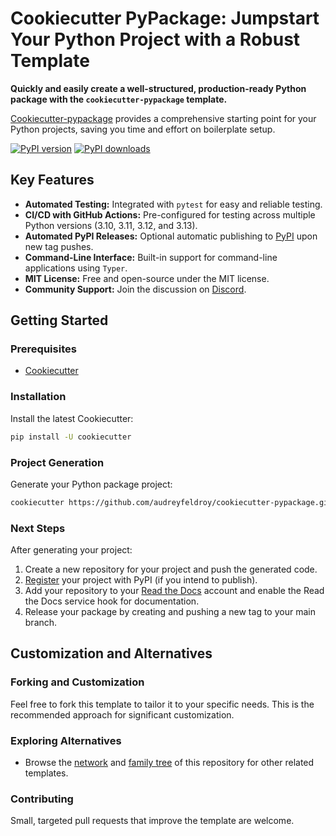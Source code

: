 # Cookiecutter PyPackage: Jumpstart Your Python Project with a Robust Template

**Quickly and easily create a well-structured, production-ready Python package with the `cookiecutter-pypackage` template.**

[Cookiecutter-pypackage](https://github.com/audreyfeldroy/cookiecutter-pypackage/) provides a comprehensive starting point for your Python projects, saving you time and effort on boilerplate setup.

[![PyPI version](https://img.shields.io/pypi/v/cookiecutter-pypackage.svg)](https://pypi.python.org/pypi/cookiecutter-pypackage)
[![PyPI downloads](https://img.shields.io/pypi/dm/cookiecutter-pypackage.svg)](https://pypi.python.org/pypi/cookiecutter-pypackage)

## Key Features

*   **Automated Testing:** Integrated with `pytest` for easy and reliable testing.
*   **CI/CD with GitHub Actions:**  Pre-configured for testing across multiple Python versions (3.10, 3.11, 3.12, and 3.13).
*   **Automated PyPI Releases:**  Optional automatic publishing to [PyPI](https://pypi.python.org/pypi) upon new tag pushes.
*   **Command-Line Interface:**  Built-in support for command-line applications using `Typer`.
*   **MIT License:**  Free and open-source under the MIT license.
*   **Community Support:** Join the discussion on [Discord](https://discord.gg/PWXJr3upUE).

## Getting Started

### Prerequisites

*   [Cookiecutter](https://github.com/cookiecutter/cookiecutter)

### Installation

Install the latest Cookiecutter:

```bash
pip install -U cookiecutter
```

### Project Generation

Generate your Python package project:

```bash
cookiecutter https://github.com/audreyfeldroy/cookiecutter-pypackage.git
```

### Next Steps

After generating your project:

1.  Create a new repository for your project and push the generated code.
2.  [Register](https://packaging.python.org/tutorials/packaging-projects/#uploading-the-distribution-archives) your project with PyPI (if you intend to publish).
3.  Add your repository to your [Read the Docs](https://readthedocs.io/) account and enable the Read the Docs service hook for documentation.
4.  Release your package by creating and pushing a new tag to your main branch.

## Customization and Alternatives

### Forking and Customization

Feel free to fork this template to tailor it to your specific needs.  This is the recommended approach for significant customization.

### Exploring Alternatives

*   Browse the [network](https://github.com/audreyfeldroy/cookiecutter-pypackage/network) and [family tree](https://github.com/audreyfeldroy/cookiecutter-pypackage/network/members) of this repository for other related templates.

### Contributing

Small, targeted pull requests that improve the template are welcome.